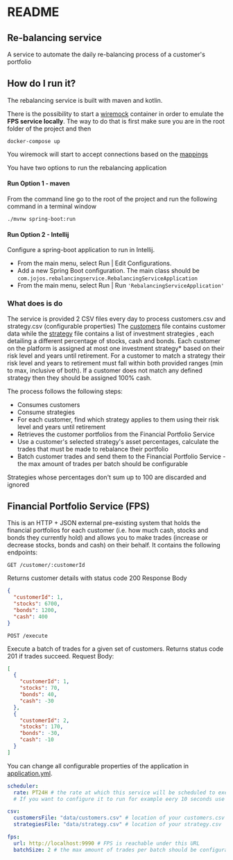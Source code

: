 # README

## Re-balancing service

A service to automate the daily re-balancing process of a customer's portfolio

## How do I run it?

The rebalancing service is built with maven and kotlin.

There is the possibility to start a [wiremock](./wiremock) container in order to emulate the **FPS service locally**. The way to do that is first make sure you are in the
root folder of the project and then

```shell
docker-compose up
```

You wiremock will start to accept connections based on the [mappings](./wiremock/mappings)

You have two options to run the rebalancing application

#### Run Option 1 - maven

From the command line go to the root of the project and run the following command in a terminal window

```shell
./mvnw spring-boot:run
```

#### Run Option 2 - Intellij

Configure a spring-boot application to run in Intellij.

- From the main menu, select Run | Edit Configurations.
- Add a new Spring Boot configuration. The main class should be `com.jojos.rebalancingservice.RebalancingServiceApplication`
- From the main menu, select Run | Run `'RebalancingServiceApplication'`

### What does is do

The service is provided 2 CSV files every day to process customers.csv and strategy.csv (configurable properties)
The [customers](./data/customers.csv) file contains customer data while the [strategy](./data/strategy.csv) file contains a list of investment strategies , each
detailing a different percentage of stocks, cash and bonds. Each customer on the platform is assigned at most one investment strategy* based on their risk level
and years until retirement. For a customer to match a strategy their risk level and years to retirement must fall within both provided ranges (min to max,
inclusive of both). If a customer does not match any defined strategy then they should be assigned 100% cash.

The process follows the following steps:

- Consumes customers
- Consume strategies
- For each customer, find which strategy applies to them using their risk level and years until retirement
- Retrieves the customer portfolios from the Financial Portfolio Service
- Use a customer's selected strategy's asset percentages, calculate the trades that must be made to rebalance their portfolio
- Batch customer trades and send them to the Financial Portfolio Service - the max amount of trades per batch should be configurable

Strategies whose percentages don't sum up to 100 are discarded and ignored

## Financial Portfolio Service (FPS)

This is an HTTP + JSON external pre-existing system that holds the financial portfolios for each customer (i.e. how much cash, stocks and bonds they currently
hold) and allows you to make trades (increase or decrease stocks, bonds and cash) on their behalf. It contains the following endpoints:

```http request
GET /customer/:customerId
```

Returns customer details with status code 200 Response Body

```json
{
  "customerId": 1,
  "stocks": 6700,
  "bonds": 1200,
  "cash": 400
}
```

```http request
POST /execute
```

Execute a batch of trades for a given set of customers. Returns status code 201 if trades succeed. Request Body:

```json
[
  {
    "customerId": 1,
    "stocks": 70,
    "bonds": 40,
    "cash": -30
  },
  {
    "customerId": 2,
    "stocks": 170,
    "bonds": -30,
    "cash": -10
  }
]
```

You can change all configurable properties of the application in
[application.yml](./src/main/resources/application.yml).

```yaml
scheduler:
  rate: PT24H # the rate at which this service will be scheduled to execute. Currently configured for every 24 hours
  # If you want to configure it to run for example eery 10 seconds use "PT10S"

csv:
  customersFile: "data/customers.csv" # location of your customers.csv
  strategiesFile: "data/strategy.csv" # location of your strategy.csv

fps:
  url: http://localhost:9990 # FPS is reachable under this URL
  batchSize: 2 # the max amount of trades per batch should be configurable
```


